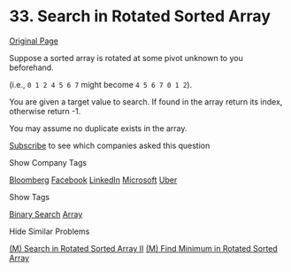 # 33. Search in Rotated Sorted Array

[Original Page](https://leetcode.com/problems/search-in-rotated-sorted-array/)

Suppose a sorted array is rotated at some pivot unknown to you beforehand.

(i.e., `0 1 2 4 5 6 7` might become `4 5 6 7 0 1 2`).

You are given a target value to search. If found in the array return its index, otherwise return -1.

You may assume no duplicate exists in the array.

<div>

[Subscribe](/subscribe/) to see which companies asked this question

</div>

<div>

<div id="company_tags" class="btn btn-xs btn-warning">Show Company Tags</div>

<span class="hidebutton">[Bloomberg](/company/bloomberg/) [Facebook](/company/facebook/) [LinkedIn](/company/linkedin/) [Microsoft](/company/microsoft/) [Uber](/company/uber/)</span></div>

<div>

<div id="tags" class="btn btn-xs btn-warning">Show Tags</div>

<span class="hidebutton">[Binary Search](/tag/binary-search/) [Array](/tag/array/)</span></div>

<div>

<div id="similar" class="btn btn-xs btn-warning">Hide Similar Problems</div>

<span class="hidebutton" style="display: inline;">[(M) Search in Rotated Sorted Array II](/problems/search-in-rotated-sorted-array-ii/) [(M) Find Minimum in Rotated Sorted Array](/problems/find-minimum-in-rotated-sorted-array/)</span></div>